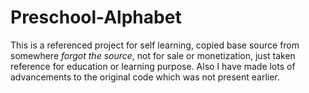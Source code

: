 # Preschool-Alphabet
This is a referenced project for self learning, copied base source from somewhere *forgot the source*, not for sale or monetization, just taken reference for education or learning purpose. Also I have made lots of advancements to the original code which was not present earlier.
